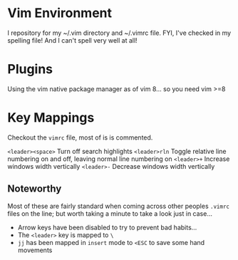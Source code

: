 # Vim Environment
I repository for my ~/.vim directory and ~/.vimrc file.
FYI, I've checked in my spelling file! And I can't spell very well at all!

# Plugins
Using the vim native package manager as of vim 8... so you need vim >=8

# Key Mappings
Checkout the `vimrc` file, most of is is commented.

`<leader><space>` Turn off search highlights
`<leader>rln` Toggle relative line numbering on and off, leaving normal line numbering on
`<leader>+` Increase windows width vertically
`<leader>-` Decrease windows width vertically

## Noteworthy
Most of these are fairly standard when coming across other peoples `.vimrc` files on the line; but worth taking a minute to take a look just in case...
* Arrow keys have been disabled to try to prevent bad habits...
* The `<leader>` key is mapped to `\`
* `jj` has been mapped in `insert` mode to `<ESC` to save some hand movements
